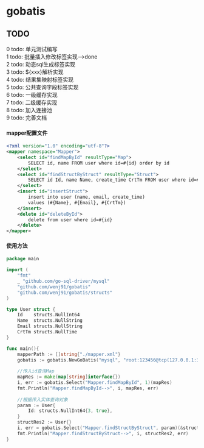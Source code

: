 # gobatis

## TODO
0 todo: 单元测试编写  
1 todo: 批量插入修改<for>标签实现-->done  
2 todo: 动态sql生成<if>标签实现  
3 todo: ${xxx}解析实现  
4 todo: 结果集映射<resultMap>标签实现  
5 todo: 公共查询字段<sql>标签实现  
6 todo: 一级缓存实现  
7 todo: 二级缓存实现   
8 todo: 加入连接池   
9 todo: 完善文档  

#### mapper配置文件
```xml
<?xml version="1.0" encoding="utf-8"?>
<mapper namespace="Mapper">
    <select id="findMapById" resultType="Map">
        SELECT id, name FROM user where id=#{id} order by id
    </select>
    <select id="findStructByStruct" resultType="Struct">
        SELECT id Id, name Name, create_time CrtTm FROM user where id=#{Id} order by id
    </select>
    <insert id="insertStruct">
        insert into user (name, email, create_time)
        values (#{Name}, #{Email}, #{CrtTm})
    </insert>
    <delete id="deleteById">
        delete from user where id=#{id}
    </delete>
</mapper>
```

#### 使用方法
```go
package main

import (
	"fmt"
	_ "github.com/go-sql-driver/mysql"
	"github.com/wenj91/gobatis"
	"github.com/wenj91/gobatis/structs"
)

type User struct {
	Id    structs.NullInt64
	Name  structs.NullString
	Email structs.NullString
	CrtTm structs.NullTime
}

func main(){
    mapperPath := []string{"./mapper.xml"}
    gobatis := gobatis.NewGoBatis("mysql", "root:123456@tcp(127.0.0.1:3306)/test?charset=utf8", mapperPath)
    
    //传入id查询Map
    mapRes := make(map[string]interface{})
    i, err := gobatis.Select("Mapper.findMapById", 1)(mapRes)
    fmt.Println("Mapper.findMapById-->", i, mapRes, err)
    	
    //根据传入实体查询对象
    param := User{
        Id: structs.NullInt64{3, true},
    }
    structRes2 := User{}
    i, err = gobatis.Select("Mapper.findStructByStruct", param)(&structRes2)
    fmt.Println("Mapper.findStructByStruct-->", i, structRes2, err)
}
```
